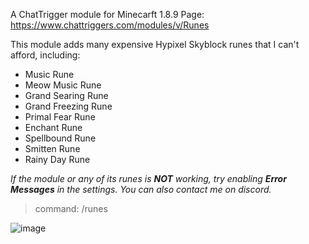 A ChatTrigger module for Minecarft 1.8.9
Page: https://www.chattriggers.com/modules/v/Runes

This module adds many expensive Hypixel Skyblock runes that I can't afford, including:

* Music Rune
* Meow Music Rune
* Grand Searing Rune
* Grand Freezing Rune
* Primal Fear Rune
* Enchant Rune
* Spellbound Rune
* Smitten Rune
* Rainy Day Rune

*If the module or any of its runes is* ***NOT*** *working, try enabling* ***Error Messages*** *in the settings. You can also contact me on discord.*

> command: /runes

![image](https://i.imgur.com/hOWjLWi.png)
